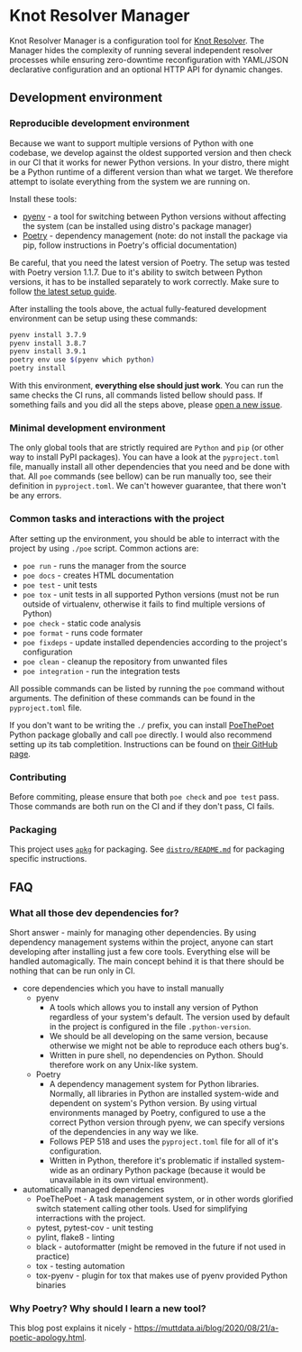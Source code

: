 # Knot Resolver Manager

Knot Resolver Manager is a configuration tool for [Knot Resolver](https://gitlab.nic.cz/knot/knot-resolver). The Manager hides the complexity of running several independent resolver processes while ensuring zero-downtime reconfiguration with YAML/JSON declarative configuration and an optional HTTP API for dynamic changes.

## Development environment

### Reproducible development environment

Because we want to support multiple versions of Python with one codebase, we develop against the oldest supported version and then check in our CI that it works for newer Python versions. In your distro, there might be a Python runtime of a different version than what we target. We therefore attempt to isolate everything from the system we are running on.

Install these tools:
* [pyenv](https://github.com/pyenv/pyenv#installation) - a tool for switching between Python versions without affecting the system (can be installed using distro's package manager)
* [Poetry](https://python-poetry.org/docs/#installation) - dependency management (note: do not install the package via pip, follow instructions in Poetry's official documentation)

Be careful, that you need the latest version of Poetry. The setup was tested with Poetry version 1.1.7. Due to it's ability to switch between Python versions, it has to be installed separately to work correctly. Make sure to follow [the latest setup guide](https://python-poetry.org/docs/#installation).

After installing the tools above, the actual fully-featured development environment can be setup using these commands:

```sh
pyenv install 3.7.9
pyenv install 3.8.7
pyenv install 3.9.1
poetry env use $(pyenv which python)
poetry install
```

With this environment, **everything else should just work**. You can run the same checks the CI runs, all commands listed bellow should pass. If something fails and you did all the steps above, please [open a new issue](https://gitlab.nic.cz/knot/knot-resolver-manager/-/issues/new).

### Minimal development environment

The only global tools that are strictly required are `Python` and `pip` (or other way to install PyPI packages). You can have a look at the `pyproject.toml` file, manually install all other dependencies that you need and be done with that. All `poe` commands (see bellow) can be run manually too, see their definition in `pyproject.toml`. We can't however guarantee, that there won't be any errors.

### Common tasks and interactions with the project

After setting up the environment, you should be able to interract with the project by using `./poe` script. Common actions are:

* `poe run` - runs the manager from the source
* `poe docs` - creates HTML documentation
* `poe test` - unit tests
* `poe tox` - unit tests in all supported Python versions (must not be run outside of virtualenv, otherwise it fails to find multiple versions of Python)
* `poe check` - static code analysis
* `poe format` - runs code formater
* `poe fixdeps` - update installed dependencies according to the project's configuration
* `poe clean` - cleanup the repository from unwanted files
* `poe integration` - run the integration tests

All possible commands can be listed by running the `poe` command without arguments. The definition of these commands can be found in the `pyproject.toml` file.

If you don't want to be writing the `./` prefix, you can install [PoeThePoet](https://github.com/nat-n/poethepoet) Python package globally and call `poe` directly. I would also recommend setting up its tab completition. Instructions can be found on [their GitHub page](https://github.com/nat-n/poethepoet#enable-tab-completion-for-your-shell).

### Contributing

Before commiting, please ensure that both `poe check` and `poe test` pass. Those commands are both run on the CI and if they don't pass, CI fails.

### Packaging

This project uses [`apkg`](https://gitlab.nic.cz/packaging/apkg) for packaging. See [`distro/README.md`](distro/README.md) for packaging specific instructions.

## FAQ

### What all those dev dependencies for?

Short answer - mainly for managing other dependencies. By using dependency management systems within the project, anyone can start developing after installing just a few core tools. Everything else will be handled automagically. The main concept behind it is that there should be nothing that can be run only in CI.

* core dependencies which you have to install manually
  * pyenv
    * A tools which allows you to install any version of Python regardless of your system's default. The version used by default in the project is configured in the file `.python-version`.
    * We should be all developing on the same version, because otherwise we might not be able to reproduce each others bug's.
    * Written in pure shell, no dependencies on Python. Should therefore work on any Unix-like system.
  * Poetry
    * A dependency management system for Python libraries. Normally, all libraries in Python are installed system-wide and dependent on system's Python version. By using virtual environments managed by Poetry, configured to use a the correct Python version through pyenv, we can specify versions of the dependencies in any way we like.
    * Follows PEP 518 and uses the `pyproject.toml` file for all of it's configuration.
    * Written in Python, therefore it's problematic if installed system-wide as an ordinary Python package (because it would be unavailable in its own virtual environment).
* automatically managed dependencies
  * PoeThePoet - A task management system, or in other words glorified switch statement calling other tools. Used for simplifying interractions with the project.
  * pytest, pytest-cov - unit testing
  * pylint, flake8 - linting
  * black - autoformatter (might be removed in the future if not used in practice)
  * tox - testing automation
  * tox-pyenv - plugin for tox that makes use of pyenv provided Python binaries

### Why Poetry? Why should I learn a new tool?

This blog post explains it nicely - https://muttdata.ai/blog/2020/08/21/a-poetic-apology.html.
